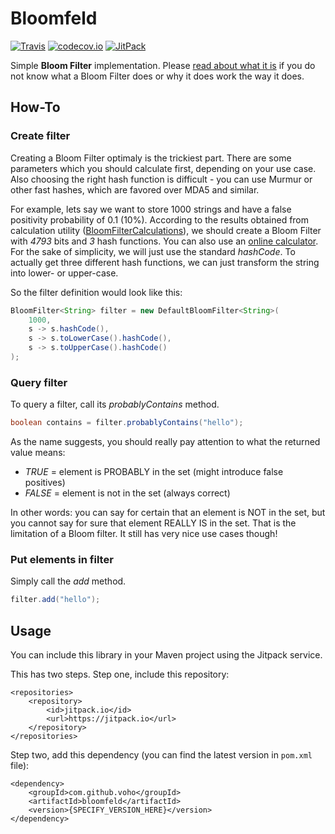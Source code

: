 # Bloomfeld

[![Travis](https://travis-ci.org/voho/bloomfeld.svg?branch=master)](https://travis-ci.org/voho/bloomfeld) 
[![codecov.io](https://codecov.io/github/voho/bloomfeld/coverage.svg?branch=master)](https://codecov.io/github/voho/bloomfeld?branch=master)
[![JitPack](https://jitpack.io/v/voho/bloomfeld.svg)](https://jitpack.io/#voho/bloomfeld)

Simple **Bloom Filter** implementation. 
Please [read about what it is](https://en.wikipedia.org/wiki/Bloom_filter) if you do not know what a Bloom Filter does or why it does work the way it does.

## How-To

### Create filter

Creating a Bloom Filter optimaly is the trickiest part.
There are some parameters which you should calculate first, depending on your use case.
Also choosing the right hash function is difficult - you can use Murmur or other fast hashes, which are favored over MDA5 and similar.

For example, lets say we want to store 1000 strings and have a false positivity probability of 0.1 (10%).
According to the results obtained from calculation utility ([BloomFilterCalculations](https://github.com/voho/bloomfeld/blob/master/src/main/java/cz/voho/bloomfeld/filter/BloomFilterCalculations.java)), we should create a Bloom Filter with *4793* bits and *3* hash functions.
You can also use an [online calculator](https://krisives.github.io/bloom-calculator/).
For the sake of simplicity, we will just use the standard *hashCode*.
To actually get three different hash functions, we can just transform the string into lower- or upper-case.

So the filter definition would look like this:

```java
BloomFilter<String> filter = new DefaultBloomFilter<String>(
    1000,
    s -> s.hashCode(),
    s -> s.toLowerCase().hashCode(),
    s -> s.toUpperCase().hashCode()
);
```

### Query filter

To query a filter, call its *probablyContains* method.

```java
boolean contains = filter.probablyContains("hello");
```
        
As the name suggests, you should really pay attention to what the returned value means:

- *TRUE* = element is PROBABLY in the set (might introduce false positives)
- *FALSE* = element is not in the set (always correct)

In other words: you can say for certain that an element is NOT in the set, but you cannot say for sure that element REALLY IS in the set.
That is the limitation of a Bloom filter.
It still has very nice use cases though!

### Put elements in filter

Simply call the *add* method.

```java
filter.add("hello");
```

## Usage

You can include this library in your Maven project using the Jitpack service.

This has two steps. Step one, include this repository:

```
<repositories>
    <repository>
        <id>jitpack.io</id>
        <url>https://jitpack.io</url>
    </repository>
</repositories>
```

Step two, add this dependency (you can find the latest version in `pom.xml` file):

```
<dependency>
    <groupId>com.github.voho</groupId>
    <artifactId>bloomfeld</artifactId>
    <version>{SPECIFY_VERSION_HERE}</version>
</dependency>
```
